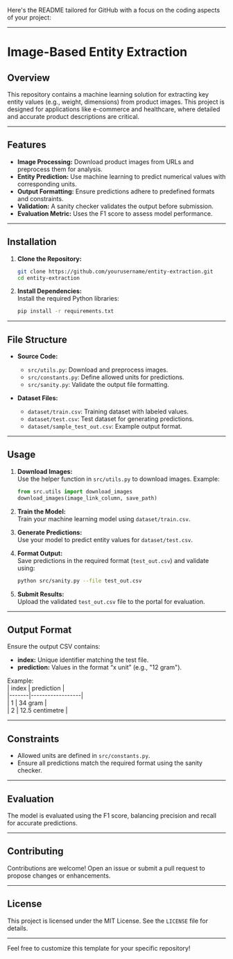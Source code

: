 Here's the README tailored for GitHub with a focus on the coding aspects of your project:

---

# Image-Based Entity Extraction  

## Overview  
This repository contains a machine learning solution for extracting key entity values (e.g., weight, dimensions) from product images. This project is designed for applications like e-commerce and healthcare, where detailed and accurate product descriptions are critical.  

---

## Features  
- **Image Processing:** Download product images from URLs and preprocess them for analysis.  
- **Entity Prediction:** Use machine learning to predict numerical values with corresponding units.  
- **Output Formatting:** Ensure predictions adhere to predefined formats and constraints.  
- **Validation:** A sanity checker validates the output before submission.  
- **Evaluation Metric:** Uses the F1 score to assess model performance.  

---

## Installation  

1. **Clone the Repository:**  
   ```bash  
   git clone https://github.com/yourusername/entity-extraction.git  
   cd entity-extraction  
   ```  

2. **Install Dependencies:**  
   Install the required Python libraries:  
   ```bash  
   pip install -r requirements.txt  
   ```  

---

## File Structure  

- **Source Code:**  
  - `src/utils.py`: Download and preprocess images.  
  - `src/constants.py`: Define allowed units for predictions.  
  - `src/sanity.py`: Validate the output file formatting.  

- **Dataset Files:**  
  - `dataset/train.csv`: Training dataset with labeled values.  
  - `dataset/test.csv`: Test dataset for generating predictions.  
  - `dataset/sample_test_out.csv`: Example output format.  

---

## Usage  

1. **Download Images:**  
   Use the helper function in `src/utils.py` to download images. Example:  
   ```python  
   from src.utils import download_images  
   download_images(image_link_column, save_path)  
   ```  

2. **Train the Model:**  
   Train your machine learning model using `dataset/train.csv`.  

3. **Generate Predictions:**  
   Use your model to predict entity values for `dataset/test.csv`.  

4. **Format Output:**  
   Save predictions in the required format (`test_out.csv`) and validate using:  
   ```bash  
   python src/sanity.py --file test_out.csv  
   ```  

5. **Submit Results:**  
   Upload the validated `test_out.csv` file to the portal for evaluation.  

---

## Output Format  

Ensure the output CSV contains:  
- **index:** Unique identifier matching the test file.  
- **prediction:** Values in the format “x unit” (e.g., "12 gram").  

Example:  
| index | prediction       |  
|-------|------------------|  
| 1     | 34 gram          |  
| 2     | 12.5 centimetre  |  

---

## Constraints  

- Allowed units are defined in `src/constants.py`.  
- Ensure all predictions match the required format using the sanity checker.  

---

## Evaluation  

The model is evaluated using the F1 score, balancing precision and recall for accurate predictions.  

---

## Contributing  

Contributions are welcome! Open an issue or submit a pull request to propose changes or enhancements.  

---

## License  

This project is licensed under the MIT License. See the `LICENSE` file for details.  

---  

Feel free to customize this template for your specific repository!
